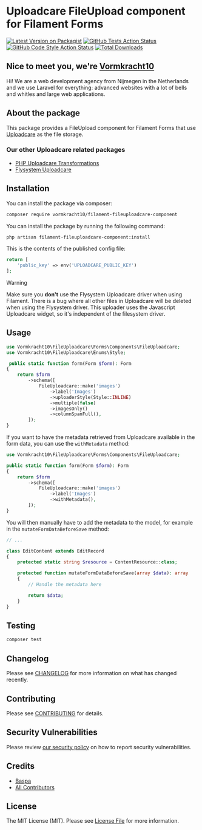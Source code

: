 # Uploadcare FileUpload component for Filament Forms

[![Latest Version on Packagist](https://img.shields.io/packagist/v/vormkracht10/filament-fileuploadcare-component.svg?style=flat-square)](https://packagist.org/packages/vormkracht10/filament-fileuploadcare-component)
[![GitHub Tests Action Status](https://img.shields.io/github/actions/workflow/status/vormkracht10/filament-fileuploadcare-component/run-tests.yml?branch=main&label=tests&style=flat-square)](https://github.com/vormkracht10/filament-fileuploadcare-component/actions?query=workflow%3Arun-tests+branch%3Amain)
[![GitHub Code Style Action Status](https://img.shields.io/github/actions/workflow/status/vormkracht10/filament-fileuploadcare-component/fix-php-code-styling.yml?branch=main&label=code%20style&style=flat-square)](https://github.com/vormkracht10/filament-fileuploadcare-component/actions?query=workflow%3A"Fix+PHP+code+styling"+branch%3Amain)
[![Total Downloads](https://img.shields.io/packagist/dt/vormkracht10/filament-fileuploadcare-component.svg?style=flat-square)](https://packagist.org/packages/vormkracht10/filament-fileuploadcare-component)

## Nice to meet you, we're [Vormkracht10](https://vormkracht10.nl)

Hi! We are a web development agency from Nijmegen in the Netherlands and we use Laravel for everything: advanced websites with a lot of bells and whitles and large web applications.

## About the package

This package provides a FileUpload component for Filament Forms that use [Uploadcare](https://uploadcare.com) as the file storage.

### Our other Uploadcare related packages

-   [PHP Uploadcare Transformations](https://github.com/vormkracht10/php-uploadcare-transformations)
-   [Flysystem Uploadcare](https://github.com/vormkracht10/flysystem-uploadcare)

## Installation

You can install the package via composer:

```bash
composer require vormkracht10/filament-fileuploadcare-component
```

You can install the package by running the following command:

```bash
php artisan filament-fileuploadcare-component:install
```

This is the contents of the published config file:

```php
return [
    'public_key' => env('UPLOADCARE_PUBLIC_KEY')
];
```

> [!WARNING]
> Make sure you **don't** use the Flysystem Uploadcare driver when using Filament. There is a bug where all other files in Uploadcare will be deleted when using the Flysystem driver. This uploader uses the Javascript Uploadcare widget, so it's independent of the filesystem driver.

## Usage

```php
use Vormkracht10\FileUploadcare\Forms\Components\FileUploadcare;
use Vormkracht10\FileUploadcare\Enums\Style;

 public static function form(Form $form): Form
{
    return $form
        ->schema([
            FileUploadcare::make('images')
                ->label('Images')
                ->uploaderStyle(Style::INLINE)
                ->multiple(false)
                ->imagesOnly()
                ->columnSpanFull(),
        ]);
}
```

If you want to have the metadata retrieved from Uploadcare available in the form data, you can use the `withMetadata` method:

```php
use Vormkracht10\FileUploadcare\Forms\Components\FileUploadcare;

public static function form(Form $form): Form
{
    return $form
        ->schema([
            FileUploadcare::make('images')
                ->label('Images')
                ->withMetadata(),
        ]);
}
```

You will then manually have to add the metadata to the model, for example in the `mutateFormDataBeforeSave` method:

```php
// ...

class EditContent extends EditRecord
{
    protected static string $resource = ContentResource::class;

    protected function mutateFormDataBeforeSave(array $data): array
    {
        // Handle the metadata here

        return $data;
    }
}
```

## Testing

```bash
composer test
```

## Changelog

Please see [CHANGELOG](CHANGELOG.md) for more information on what has changed recently.

## Contributing

Please see [CONTRIBUTING](.github/CONTRIBUTING.md) for details.

## Security Vulnerabilities

Please review [our security policy](../../security/policy) on how to report security vulnerabilities.

## Credits

-   [Baspa](https://github.com/vormkracht10)
-   [All Contributors](../../contributors)

## License

The MIT License (MIT). Please see [License File](LICENSE.md) for more information.
